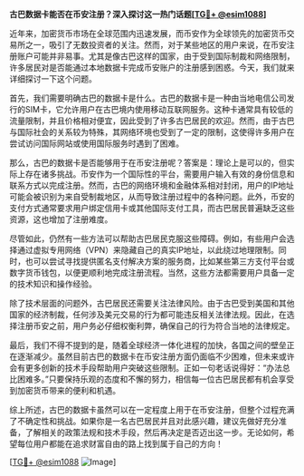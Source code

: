 **古巴数据卡能否在币安注册？深入探讨这一热门话题[[TG💪+ @esim1088](https://t.me/s/esim1088)]**

近年来，加密货币市场在全球范围内迅速发展，而币安作为全球领先的加密货币交易所之一，吸引了无数投资者的关注。然而，对于某些地区的用户来说，在币安注册账户可能并非易事。尤其是像古巴这样的国家，由于受到国际制裁和网络限制，许多居民对是否能通过本地数据卡完成币安账户的注册感到困惑。今天，我们就来详细探讨一下这个问题。

首先，我们需要明确古巴的数据卡是什么。古巴的数据卡是一种由当地电信公司发行的SIM卡，它允许用户在古巴境内使用移动互联网服务。这种卡通常具有较低的流量限制，并且价格相对便宜，因此受到了许多古巴居民的欢迎。然而，由于古巴与国际社会的关系较为特殊，其网络环境也受到了一定的限制，这使得许多用户在尝试访问国际网站或使用国际服务时遇到了困难。

那么，古巴的数据卡是否能够用于在币安注册呢？答案是：理论上是可以的，但实际上存在诸多挑战。币安作为一个国际性的平台，需要用户输入有效的身份信息和联系方式以完成注册。然而，古巴的网络环境和金融体系相对封闭，用户的IP地址可能会被识别为来自受制裁地区，从而导致注册过程中的各种问题。此外，币安的支付方式通常要求用户绑定信用卡或其他国际支付工具，而古巴居民普遍缺乏这些资源，这也增加了注册难度。

尽管如此，仍然有一些方法可以帮助古巴居民克服这些障碍。例如，有些用户会选择通过虚拟专用网络（VPN）来隐藏自己的真实IP地址，以此绕过地理限制。同时，也可以尝试寻找提供匿名支付解决方案的服务商，比如某些第三方支付平台或数字货币钱包，以便更顺利地完成注册流程。当然，这些方法都需要用户具备一定的技术知识和操作经验。

除了技术层面的问题外，古巴居民还需要关注法律风险。由于古巴受到美国和其他国家的经济制裁，任何涉及美元交易的行为都可能违反相关法律法规。因此，在选择注册币安之前，用户务必仔细权衡利弊，确保自己的行为符合当地的法律规定。

最后，我们不得不提到的是，随着全球经济一体化进程的加快，各国之间的壁垒正在逐渐减少。虽然目前古巴的数据卡在币安注册方面仍面临不少困难，但未来或许会有更多创新的技术手段帮助用户突破这些限制。正如一句老话说得好：“办法总比困难多。”只要保持乐观的态度和不懈的努力，相信每一位古巴居民都有机会享受到加密货币带来的便利和机遇。

综上所述，古巴的数据卡虽然可以在一定程度上用于在币安注册，但整个过程充满了不确定性和挑战。如果你是一名古巴居民并且对此感兴趣，建议先做好充分准备，了解相关的政策法规和技术手段，然后再决定是否迈出这一步。无论如何，希望每位用户都能在追求财富自由的路上找到属于自己的方向！

[[TG💪+ @esim1088](https://t.me/s/esim1088) ![Image](https://i.postimg.cc/4NQfJmqS/Snipaste-2025-05-13-00-14-12.png)]